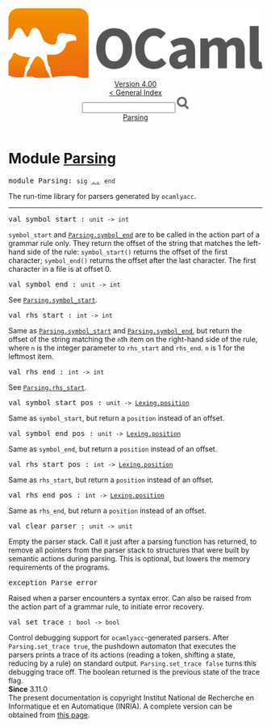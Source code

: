 <!-- ((! set title API !)) ((! set documentation !)) ((! set api !)) ((! set nobreadcrumb !)) -->
<div class="api"><header><nav class="toc brand"><a class="brand" href="https://ocaml.org/"><img src="colour-logo-gray.svg" class="svg" alt="OCaml"></a></nav><nav class="toc"><div class="toc_version"><a href="/docs" id="version-select">Version 4.00</a></div><a href="index.html">&lt; General Index</a><div class="api_search"><input type="text" name="apisearch" id="api_search" oninput="mySearch(false);" onkeypress="this.oninput();" onclick="this.oninput();" onpaste="this.oninput();">
<img src="search_icon.svg" alt="Search" class="svg" onclick="mySearch(false)"></div>
<div id="search_results"></div><div class="toc_title"><a href="#top">Parsing</a></div><ul></ul></nav></header>

<h1>Module <a href="type_Parsing.html">Parsing</a></h1>
<pre><span class="keyword">module</span> Parsing: <code class="code"><span class="keyword">sig</span></code> <a href="Parsing.html">..</a> <code class="code"><span class="keyword">end</span></code></pre>The run-time library for parsers generated by <code class="code">ocamlyacc</code>.<br>
<hr width="100%">
<pre><span id="VALsymbol_start"><span class="keyword">val</span> symbol_start</span> : <code class="type">unit -&gt; int</code></pre><div class="info">
<code class="code">symbol_start</code> and <a href="Parsing.html#VALsymbol_end"><code class="code"><span class="constructor">Parsing</span>.symbol_end</code></a> are to be called in the
   action part of a grammar rule only. They return the offset of the
   string that matches the left-hand side of the rule: <code class="code">symbol_start()</code>
   returns the offset of the first character; <code class="code">symbol_end()</code> returns the
   offset after the last character. The first character in a file is at
   offset 0.<br>
</div>
<pre><span id="VALsymbol_end"><span class="keyword">val</span> symbol_end</span> : <code class="type">unit -&gt; int</code></pre><div class="info">
See <a href="Parsing.html#VALsymbol_start"><code class="code"><span class="constructor">Parsing</span>.symbol_start</code></a>.<br>
</div>
<pre><span id="VALrhs_start"><span class="keyword">val</span> rhs_start</span> : <code class="type">int -&gt; int</code></pre><div class="info">
Same as <a href="Parsing.html#VALsymbol_start"><code class="code"><span class="constructor">Parsing</span>.symbol_start</code></a> and <a href="Parsing.html#VALsymbol_end"><code class="code"><span class="constructor">Parsing</span>.symbol_end</code></a>, but
   return the offset of the string matching the <code class="code">n</code>th item on the
   right-hand side of the rule, where <code class="code">n</code> is the integer parameter
   to <code class="code">rhs_start</code> and <code class="code">rhs_end</code>. <code class="code">n</code> is 1 for the leftmost item.<br>
</div>
<pre><span id="VALrhs_end"><span class="keyword">val</span> rhs_end</span> : <code class="type">int -&gt; int</code></pre><div class="info">
See <a href="Parsing.html#VALrhs_start"><code class="code"><span class="constructor">Parsing</span>.rhs_start</code></a>.<br>
</div>
<pre><span id="VALsymbol_start_pos"><span class="keyword">val</span> symbol_start_pos</span> : <code class="type">unit -&gt; <a href="Lexing.html#TYPEposition">Lexing.position</a></code></pre><div class="info">
Same as <code class="code">symbol_start</code>, but return a <code class="code">position</code> instead of an offset.<br>
</div>
<pre><span id="VALsymbol_end_pos"><span class="keyword">val</span> symbol_end_pos</span> : <code class="type">unit -&gt; <a href="Lexing.html#TYPEposition">Lexing.position</a></code></pre><div class="info">
Same as <code class="code">symbol_end</code>, but return a <code class="code">position</code> instead of an offset.<br>
</div>
<pre><span id="VALrhs_start_pos"><span class="keyword">val</span> rhs_start_pos</span> : <code class="type">int -&gt; <a href="Lexing.html#TYPEposition">Lexing.position</a></code></pre><div class="info">
Same as <code class="code">rhs_start</code>, but return a <code class="code">position</code> instead of an offset.<br>
</div>
<pre><span id="VALrhs_end_pos"><span class="keyword">val</span> rhs_end_pos</span> : <code class="type">int -&gt; <a href="Lexing.html#TYPEposition">Lexing.position</a></code></pre><div class="info">
Same as <code class="code">rhs_end</code>, but return a <code class="code">position</code> instead of an offset.<br>
</div>
<pre><span id="VALclear_parser"><span class="keyword">val</span> clear_parser</span> : <code class="type">unit -&gt; unit</code></pre><div class="info">
Empty the parser stack. Call it just after a parsing function
   has returned, to remove all pointers from the parser stack
   to structures that were built by semantic actions during parsing.
   This is optional, but lowers the memory requirements of the
   programs.<br>
</div>
<pre><span id="EXCEPTIONParse_error"><span class="keyword">exception</span> Parse_error</span></pre>
<div class="info">
Raised when a parser encounters a syntax error.
   Can also be raised from the action part of a grammar rule,
   to initiate error recovery.<br>
</div>
<pre><span id="VALset_trace"><span class="keyword">val</span> set_trace</span> : <code class="type">bool -&gt; bool</code></pre><div class="info">
Control debugging support for <code class="code">ocamlyacc</code>-generated parsers.
    After <code class="code"><span class="constructor">Parsing</span>.set_trace <span class="keyword">true</span></code>, the pushdown automaton that
    executes the parsers prints a trace of its actions (reading a token,
    shifting a state, reducing by a rule) on standard output.
    <code class="code"><span class="constructor">Parsing</span>.set_trace <span class="keyword">false</span></code> turns this debugging trace off.
    The boolean returned is the previous state of the trace flag.<br>
<b>Since</b> 3.11.0<br>
</div>
<div class="copyright">The present documentation is copyright Institut National de Recherche en Informatique et en Automatique (INRIA). A complete version can be obtained from <a href="http://caml.inria.fr/pub/docs/manual-ocaml/">this page</a>.</div></div>